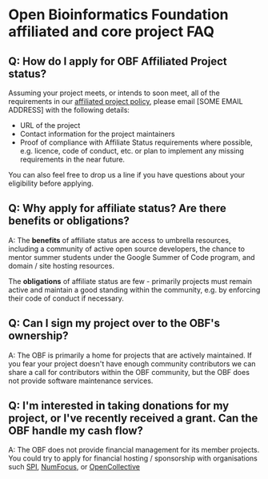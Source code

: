 # Open Bioinformatics Foundation affiliated and core project FAQ

## Q: How do I apply for OBF Affiliated Project status?

Assuming your project meets, or intends to soon meet, all of the requirements in
 our [affiliated project policy](obf-docs/Affiliated-Project-Policy.md), please
 email [SOME EMAIL ADDRESS] with the following details:

- URL of the project
- Contact information for the project maintainers
- Proof of compliance with Affiliate Status requirements where possible, e.g.
licence, code of conduct, etc. or plan to implement any missing requirements in the near future.

You can also feel free to drop us a line if you have questions about your
eligibility before applying.

## Q: Why apply for affiliate status? Are there benefits or obligations?

A: The **benefits** of affiliate status are access to umbrella
resources, including a community of active open source developers, the chance to
 mentor summer students under the Google Summer of Code program, and domain /
 site hosting resources.

 The **obligations** of affiliate status are few - primarily projects must
 remain active and maintain a good standing within the community, e.g. by
 enforcing their code of conduct if necessary.

## Q: Can I sign my project over to the OBF's ownership?

A: The OBF is primarily a home for projects that are actively maintained. If
you fear your project doesn't have enough community contributors we can share
a call for contributors within the OBF community, but the OBF does not provide
software maintenance services.
  
## Q: I'm interested in taking donations for my project, or I've recently received a grant. Can the OBF handle my cash flow?

A: The OBF does not provide financial management for its member projects. You
could try to apply for financial hosting / sponsorship with organisations such
[SPI](https://www.spi-inc.org/), [NumFocus](https://www.numfocus.org/), or [OpenCollective](https://opencollective.com/)

